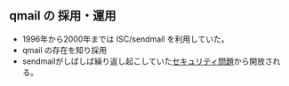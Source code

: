 ## qmail の 採用・運用
* 1996年から2000年までは ISC/sendmail を利用していた。
* qmail の存在を知り採用
* sendmailがしばしば繰り返し起こしていた[セキュリティ問題](https://app.opencve.io/cve/?vendor=sendmail)から開放される。
